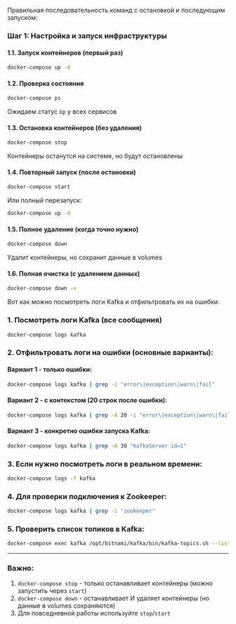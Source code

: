 Правильная последовательность команд с остановкой и последующим запуском:

### **Шаг 1: Настройка и запуск инфраструктуры**

#### **1.1. Запуск контейнеров (первый раз)**
```bash
docker-compose up -d
```

#### **1.2. Проверка состояния**
```bash
docker-compose ps
```
Ожидаем статус `Up` у всех сервисов

#### **1.3. Остановка контейнеров (без удаления)**
```bash
docker-compose stop
```
Контейнеры останутся на системе, но будут остановлены

#### **1.4. Повторный запуск (после остановки)**
```bash
docker-compose start
```
Или полный перезапуск:
```bash
docker-compose up -d
```

#### **1.5. Полное удаление (когда точно нужно)**
```bash
docker-compose down
```
Удалит контейнеры, но сохранит данные в volumes

#### **1.6. Полная очистка (с удалением данных)**
```bash
docker-compose down -v
```

Вот как можно посмотреть логи Kafka и отфильтровать их на ошибки:

### 1. Посмотреть логи Kafka (все сообщения)
```bash
docker-compose logs kafka
```

### 2. Отфильтровать логи на ошибки (основные варианты):

#### Вариант 1 - только ошибки:
```bash
docker-compose logs kafka | grep -i "error\|exception\|warn\|fail"
```

#### Вариант 2 - с контекстом (20 строк после ошибки):
```bash
docker-compose logs kafka | grep -A 20 -i "error\|exception\|warn\|fail"
```

#### Вариант 3 - конкретно ошибки запуска Kafka:
```bash
docker-compose logs kafka | grep -A 30 "KafkaServer id=1"
```

### 3. Если нужно посмотреть логи в реальном времени:
```bash
docker-compose logs -f kafka
```

### 4. Для проверки подключения к Zookeeper:
```bash
docker-compose logs kafka | grep -i "zookeeper"
```
### 5. Проверить список топиков в Kafka:
```bash
docker-compose exec kafka /opt/bitnami/kafka/bin/kafka-topics.sh --list --bootstrap-server localhost:9092
```
---

### **Важно:**
1. `docker-compose stop` - только останавливает контейнеры (можно запустить через `start`)
2. `docker-compose down` - останавливает И удаляет контейнеры (но данные в volumes сохраняются)
3. Для повседневной работы используйте `stop`/`start`
